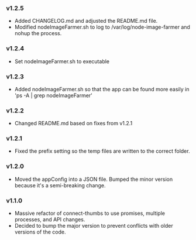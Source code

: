 ### v1.2.5

- Added CHANGELOG.md and adjusted the README.md file.
- Modified nodeImageFarmer.sh to log to /var/log/node-image-farmer and nohup the process.

### v1.2.4

- Set nodeImageFarmer.sh to executable

### v1.2.3

- Added nodeImageFarmer.sh so that the app can be found more easily in 'ps -A | grep nodeImageFarmer'

### v1.2.2

- Changed README.md based on fixes from v1.2.1

### v1.2.1

- Fixed the prefix setting so the temp files are written to the correct folder.

### v1.2.0

- Moved the appConfig into a JSON file. Bumped the minor version because it's a semi-breaking change.

### v1.1.0

- Massive refactor of connect-thumbs to use promises, multiple processes, and API changes. 
- Decided to bump the major version to prevent conflicts with older versions of the code. 
